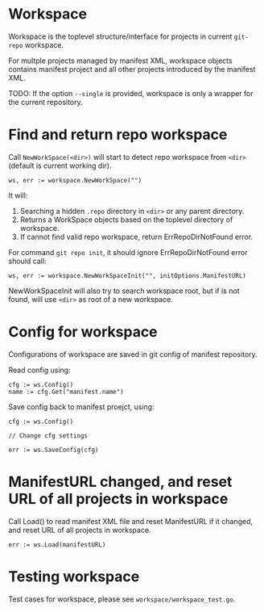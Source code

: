 # Workspace

Workspace is the toplevel structure/interface for projects in current
`git-repo` workspace.

For multple projects managed by manifest XML, workspace objects contains
manifest project and all other projects introduced by the manifest XML.

TODO: If the option `--single` is provided, workspace is only a wrapper
for the current repository.


# Find and return repo workspace

Call `NewWorkSpace(<dir>)` will start to detect repo workspace from `<dir>`
(default is current working dir).

    ws, err := workspace.NewWorkSpace("")

It will:

1. Searching a hidden `.repo` directory in `<dir>` or any parent directory. 
2. Returns a WorkSpace objects based on the toplevel directory of workspace.
3. If cannot find valid repo workspace, return ErrRepoDirNotFound error.

For command `git repo init`, it should ignore ErrRepoDirNotFound error should
call:

    ws, err := workspace.NewWorkSpaceInit("", initOptions.ManifestURL)

NewWorkSpaceInit will also try to search workspace root, but if is not found,
will use `<dir>` as root of a new workspace.


# Config for workspace

Configurations of workspace are saved in git config of manifest repository.

Read config using:

    cfg := ws.Config()
    name := cfg.Get("manifest.name")

Save config back to manifest proejct, using:

    cfg := ws.Config()

    // Change cfg settings

    err := ws.SaveConfig(cfg)


# ManifestURL changed, and reset URL of all projects in workspace

Call Load() to read manifest XML file and reset ManifestURL if it changed,
and reset URL of all projects in workspace.

    err := ws.Load(manifestURL)


# Testing workspace

Test cases for workspace, please see `workspace/workspace_test.go`.
